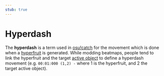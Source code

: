 ```yaml
---
stub: true
---
```


# Hyperdash

The **hyperdash** is a term used in [osu!catch](/wiki/Game_mode/osu!catch) for the movement which is done when a [hyperfruit](/wiki/Hit_object/Hyperfruit) is generated. While modding beatmaps, people tend to link the hyperfruit and the target [active object](/wiki/Glossary/Active_object) to define a hyperdash movement (e.g. `00:01:000 (1,2) -`  where 1 is the hyperfruit, and 2 the target active object).

<!-- TODO: Add images -->

